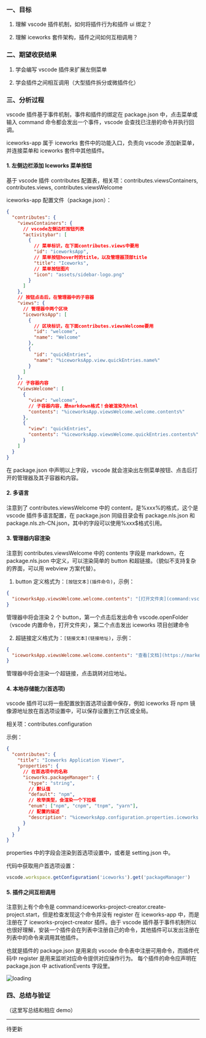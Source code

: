 ### 一、目标

1. 理解 vscode 插件机制，如何将插件行为和插件 ui 绑定？

2. 理解 iceworks 套件架构，插件之间如何互相调用？

### 二、期望收获结果

1. 学会编写 vscode 插件来扩展左侧菜单

2. 学会插件之间相互调用（大型插件拆分或微插件化）

### 三、分析过程

vscode 插件基于事件机制，事件和插件的绑定在 package.json 中，点击菜单或输入 command 命令都会发出一个事件，vscode 会查找已注册的命令并执行回调。

iceworks-app 属于 iceworks 套件中的功能入口，负责向 vscode 添加新菜单，并连接菜单和 iceworks 套件中其他插件。

#### 1. 左侧边栏添加 Iceworks 菜单按钮

基于 vscode 插件 contributes 配置表，相关项：contributes.viewsContainers, contributes.views, contributes.viewsWelcome

iceworks-app 配置文件（package.json）：

```json
{
  "contributes": {
    "viewsContainers": {
      // vscode左侧边栏按钮列表
      "activitybar": [
        {
          // 菜单标识，在下面contributes.views中要用
          "id": "iceworksApp",
          // 菜单按钮hover时的title，以及管理器顶部title
          "title": "Iceworks",
          // 菜单按钮图片
          "icon": "assets/sidebar-logo.png"
        }
      ]
    },
    // 按钮点击后，在管理器中的子容器
    "views": {
      // 管理器中两个区块
      "iceworksApp": [
        {
          // 区块标识，在下面contributes.viewsWelcome要用
          "id": "welcome",
          "name": "Welcome"
        },
        {
          "id": "quickEntries",
          "name": "%iceworksApp.view.quickEntries.name%"
        }
      ]
    },
    // 子容器内容
    "viewsWelcome": [
      {
        "view": "welcome",
        // 子容器内容，是markdown格式！会被渲染为html
        "contents": "%iceworksApp.viewsWelcome.welcome.contents%"
      },
      {
        "view": "quickEntries",
        "contents": "%iceworksApp.viewsWelcome.quickEntries.contents%"
      }
    ]
  }
}
```

在 package.json 中声明以上字段，vscode 就会渲染出左侧菜单按钮、点击后打开的管理器及其子容器和内容。

#### 2. 多语言

注意到了 contributes.viewsWelcome 中的 content，是%xxx%的格式，这个是 vscode 插件多语言配置，在 package.json 同级目录会有 package.nls.json 和 package.nls.zh-CN.json，其中的字段可以使用%xxx$格式引用。

#### 3. 管理器内容渲染

注意到 contributes.viewsWelcome 中的 contents 字段是 markdown，在 package.nls.json 中定义，可以渲染简单的 button 和超链接。（貌似不支持复杂的界面，可以用 webview 方案代替）。

1. button 定义格式为：`[按钮文本](插件命令)`，示例：

```json
{
  "iceworksApp.viewsWelcome.welcome.contents": "[打开文件夹](command:vscode.openFolder)\n[创建应用](command:iceworks-project-creator.create-project.start)"
}
```

管理器中将会渲染 2 个 button，第一个点击后发出命令 vscode.openFolder（vscode 内置命令，打开文件夹），第二个点击发出 iceworks 项目创建命令

2. 超链接定义格式为：`[链接文本](链接地址)`，示例：

```json
{
  "iceworksApp.viewsWelcome.welcome.contents": "查看[文档](https://marketplace.visualstudio.com/items?itemName=iceworks-team.iceworks)"
}
```

管理器中将会渲染一个超链接，点击跳转对应地址。

#### 4. 本地存储能力(首选项)

vscode 插件可以将一些配置放到首选项设置中保存，例如 iceworks 将 npm 镜像源地址放在首选项设置中，可以保存设置到工作区或全局。

相关项：contributes.configuration

示例：

```json
{
  "contributes": {
    "title": "Iceworks Application Viewer",
    "properties": {
      // 在首选项中的名称
      "iceworks.packageManager": {
        "type": "string",
        // 默认值
        "default": "npm",
        // 枚举类型，会渲染一个下拉框
        "enum": ["npm", "cnpm", "tnpm", "yarn"],
        // 配置的描述
        "description": "%iceworksApp.configuration.properties.iceworks.packageManager.description%"
      }
    }
  }
}
```

properties 中的字段会渲染到首选项设置中，或者是 setting.json 中。

代码中获取用户首选项设置：

```ts
vscode.workspace.getConfiguration('iceworks').get('packageManager')
```

#### 5. 插件之间互相调用

注意到上有个命令是 command:iceworks-project-creator.create-project.start，但是检查发现这个命令并没有 register 在 iceworks-app 中，而是注册在了 iceworks-project-creator 插件。由于 vscode 插件基于事件机制所以也很好理解，安装一个插件会在列表中注册自己的命令，其他插件可以发出注册在列表中的命令来调用其他插件。

也就是插件的 package.json 是用来向 vscode 命令表中注册可用命令，而插件代码中 register 是用来监听对应命令提供对应操作行为。
每个插件的命令应声明在 package.json 中 activationEvents 字段里。

![loading](https://saber2pr.top/MyWeb/resource/image/vscode-plugin.webp)

### 四、总结与验证

（这里写总结和相应 demo）

---

待更新
